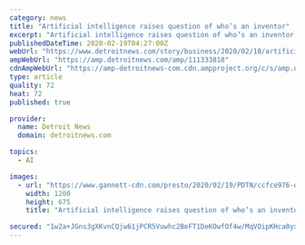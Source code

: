```yaml
---
category: news
title: "Artificial intelligence raises question of who’s an inventor"
excerpt: "Artificial intelligence raises question of who’s an inventor Only humans can get patents, but computers using artificial intelligence are discovering medicines, designing golf clubs and creating video games Check out this story on detroitnews.com: https://www.detroitnews.com/story/business/2020/02/18/artificial-intelligence-inventor/111333818/"
publishedDateTime: 2020-02-19T04:27:00Z
webUrl: "https://www.detroitnews.com/story/business/2020/02/18/artificial-intelligence-inventor/111333818/"
ampWebUrl: "https://amp.detroitnews.com/amp/111333818"
cdnAmpWebUrl: "https://amp-detroitnews-com.cdn.ampproject.org/c/s/amp.detroitnews.com/amp/111333818"
type: article
quality: 72
heat: 72
published: true

provider:
  name: Detroit News
  domain: detroitnews.com

topics:
  - AI

images:
  - url: "https://www.gannett-cdn.com/presto/2020/02/19/PDTN/ccfce976-dcb2-4089-bffa-5cedeae5ea61-AP20007048093657.jpg?auto=webp&crop=3413,1920,x1,y116&format=pjpg&width=1200"
    width: 1200
    height: 675
    title: "Artificial intelligence raises question of who’s an inventor"

secured: "1w2a+JGns3gXKvnCQjw61jPCR5Vuwhc2BeFT1DeKOwfOf4w/MqVOipKHca0yxdTuW9qDRHWeQeuoOotr1yNRtXnaD4OH6LFuP7u7R/yLoO4KgehCug6JIkpUk3mFc2wlJ9ByLcymqp7KFUl2MW27s62x0s/dczICQDGCJwsz8DJNUDRf5rnfNKsXj32fpP5izcdRBHEJCQ+T0qlqnVgnGNY3aASx81t69AfdwXogthy8KeS5e+qxvW1fMKrCZY5fprHi2BC8lSfPeV0dbBN7stNn73plXkCS/t/TH9B+HZxrsUJd5OdRGWo6xIBvqZjA;jJO6grYfc0/SbSpV31NjRQ=="
---
```


